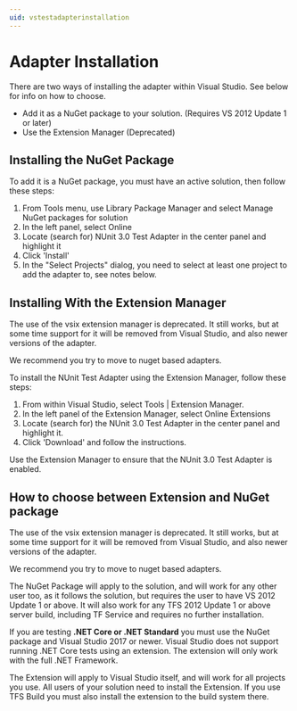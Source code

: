 ```yaml
---
uid: vstestadapterinstallation
---
```


# Adapter Installation

There are two ways of installing the adapter within Visual Studio. See below for info on how to choose.

* Add it as a NuGet package to your solution. (Requires VS 2012 Update 1 or later)
* Use the Extension Manager  (Deprecated)


## Installing the NuGet Package

To add it is a NuGet package, you must have an active solution, then follow these steps:

1. From Tools menu, use Library Package Manager and select Manage NuGet packages for solution
2. In the left panel, select Online
3. Locate (search for) NUnit 3.0 Test Adapter in the center panel and highlight it
4. Click 'Install'
5. In the "Select Projects" dialog, you need to select at least one project to add the adapter to, see notes below.

## Installing With the Extension Manager

The use of the vsix extension manager is deprecated.  It still works, but at some time support for it will be removed from Visual Studio, and also newer versions of the adapter.

We recommend you try to move to nuget based adapters.

To install the NUnit Test Adapter using the Extension Manager, follow these steps:

1. From within Visual Studio, select Tools | Extension Manager.
2. In the left panel of the Extension Manager, select Online Extensions
3. Locate (search for) the NUnit 3.0 Test Adapter in the center panel and highlight it.
4. Click 'Download' and follow the instructions.

Use the Extension Manager to ensure that the NUnit 3.0 Test Adapter is enabled.

## How to choose between Extension and NuGet package

The use of the vsix extension manager is deprecated.  It still works, but at some time support for it will be removed from Visual Studio, and also newer versions of the adapter.

We recommend you try to move to nuget based adapters.

The NuGet Package will apply to the solution, and will work for any other user too, as it follows the solution, but requires the user to have VS 2012 Update 1 or above. It will also work for any TFS 2012 Update 1 or above server build, including TF Service and requires no further installation.

If you are testing **.NET Core or .NET Standard** you must use the NuGet package and Visual Studio 2017 or newer. Visual Studio does not support running .NET Core tests using an extension. The extension will only work with the full .NET Framework.

The Extension will apply to Visual Studio itself, and will work for all projects you use. All users of your solution need to install the Extension. If you use TFS Build you must also install the extension to the build system there.
